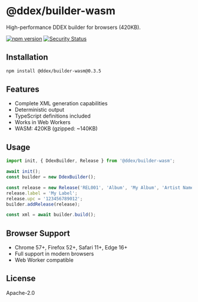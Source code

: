 # @ddex/builder-wasm

High-performance DDEX builder for browsers (420KB).

[![npm version](https://img.shields.io/npm/v/@ddex/builder-wasm)](https://www.npmjs.com/package/@ddex/builder-wasm)
[![Security Status](https://img.shields.io/badge/security-no%20vulnerabilities-green)](https://github.com/ddex/ddex-suite)

## Installation
```bash
npm install @ddex/builder-wasm@0.3.5
```

## Features
- Complete XML generation capabilities
- Deterministic output
- TypeScript definitions included
- Works in Web Workers
- WASM: 420KB (gzipped: ~140KB)

## Usage
```javascript
import init, { DdexBuilder, Release } from '@ddex/builder-wasm';

await init();
const builder = new DdexBuilder();

const release = new Release('REL001', 'Album', 'My Album', 'Artist Name');
release.label = 'My Label';
release.upc = '123456789012';
builder.addRelease(release);

const xml = await builder.build();
```

## Browser Support
- Chrome 57+, Firefox 52+, Safari 11+, Edge 16+
- Full support in modern browsers
- Web Worker compatible

## License
Apache-2.0